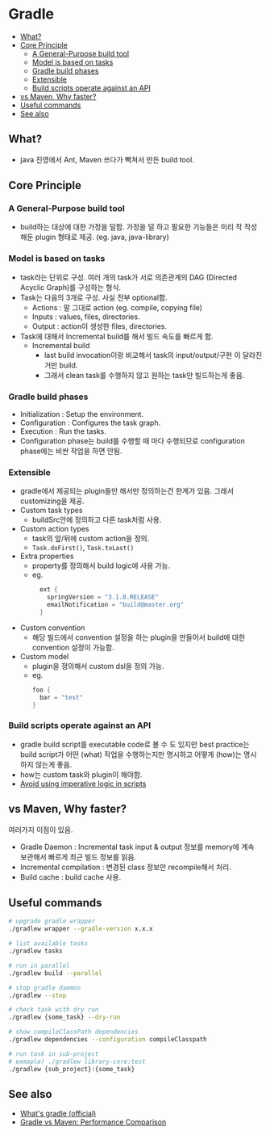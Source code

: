# Gradle

- [What?](#what)
- [Core Principle](#core-principle)
  - [A General-Purpose build tool](#a-general-purpose-build-tool)
  - [Model is based on tasks](#model-is-based-on-tasks)
  - [Gradle build phases](#gradle-build-phases)
  - [Extensible](#extensible)
  - [Build scripts operate against an API](#build-scripts-operate-against-an-api)
- [vs Maven, Why faster?](#vs-maven-why-faster)
- [Useful commands](#useful-commands)
- [See also](#see-also)

## What?

- java 진영에서 Ant, Maven 쓰다가 빡쳐서 만든 build tool.

## Core Principle

### A General-Purpose build tool

- build하는 대상에 대한 가정을 덜함. 가정을 덜 하고 필요한 기능들은 미리 작 작성해둔 plugin 형태로 제공. (eg. java, java-library)

### Model is based on tasks

- task라는 단위로 구성. 여러 개의 task가 서로 의존관계의 DAG (Directed Acyclic Graph)를 구성하는 형식.
- Task는 다음의 3개로 구성. 사실 전부 optional함.
  - Actions : 말 그대로 action (eg. compile, copying file)
  - Inputs : values, files, directories.
  - Output : action이 생성한 files, directories.
- Task에 대해서 Incremental build를 해서 빌드 속도를 빠르게 함.
  - Incremental build
    - last build invocation이랑 비교해서 task의 input/output/구현 이 달라진거만 build.
    - 그래서 clean task를 수행하지 않고 원하는 task만 빌드하는게 좋음.

### Gradle build phases

- Initialization : Setup the environment.
- Configuration : Configures the task graph.
- Execution : Run the tasks.
- Configuration phase는 build를 수행할 때 마다 수행되므로 configuration phase에는 비싼 작업을 하면 안됨.
  
### Extensible

- gradle에서 제공되는 plugin들만 해서만 정의하는건 한계가 있음. 그래서 customizing을 제공.
- Custom task types
  - buildSrc안에 정의하고 다른 task처럼 사용.
- Custom action types
  - task의 앞/뒤에 custom action을 정의.
  - `Task.doFirst()`, `Task.toLast()`
- Extra properties
  - property를 정의해서 build logic에 사용 가능.
  - eg.
    ```groovy
      ext {
        springVersion = "3.1.0.RELEASE"
        emailNotification = "build@master.org"
      }
    ```
- Custom convention
  - 해당 빌드에서 convention 설정을 하는 plugin을 만들어서 build에 대한 convention 설정이 가능함.
- Custom model
  - plugin을 정의해서 custom dsl을 정의 가능.
  - eg.
    ```groovy
    foo {
      bar = "test"
    }
    ```

### Build scripts operate against an API

- gradle build script를 executable code로 볼 수 도 있지만 best practice는 build script가 어떤 (what) 작업을 수행하는지만 명시하고 어떻게 (how)는 명시하지 않는게 좋음.
- how는 custom task와 plugin이 해야함.
- [Avoid using imperative logic in scripts](https://docs.gradle.org/current/userguide/authoring_maintainable_build_scripts.html#sec:avoid_imperative_logic_in_scripts)

## vs Maven, Why faster?

여러가지 이점이 있음.

- Gradle Daemon : Incremental task input & output 정보를 memory에 계속 보관해서 빠르게 최근 빌드 정보를 읽음.
- Incremental compilation : 변경된 class 정보만 recompile해서 처리.
- Build cache : build cache 사용.

## Useful commands

```sh
# upgrade gradle wrapper
./gradlew wrapper --gradle-version x.x.x

# list available tasks
./gradlew tasks

# run in parallel
./gradlew build --parallel

# stop gradle daemon
./gradlew --stop

# check task with dry run
./gradlew {some_task} --dry-run

# show compileClassPath dependencies
./gradlew dependencies --configuration compileClasspath

# run task in sub-project
# exmaple) ./gradlew library-core:test
./gradlew {sub_project}:{some_task} 
```

## See also

- [What's gradle (official)](https://docs.gradle.org/current/userguide/what_is_gradle.html)
- [Gradle vs Maven: Performance Comparison](https://gradle.org/gradle-vs-maven-performance/#performance-advantages-over-maven-that-make-this-possible)
